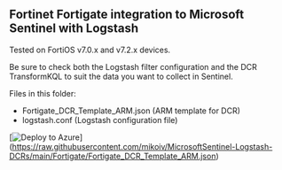 ## Fortinet Fortigate integration to Microsoft Sentinel with Logstash ##

Tested on FortiOS v7.0.x and v7.2.x devices.

Be sure to check both the Logstash filter configuration and the DCR TransformKQL to suit the data you want to collect in Sentinel.

Files in this folder:
- Fortigate_DCR_Template_ARM.json (ARM template for DCR) 
- logstash.conf (Logstash configuration file)

[![Deploy to Azure](https://aka.ms/deploytoazurebutton)]
(https://raw.githubusercontent.com/mikoiv/MicrosoftSentinel-Logstash-DCRs/main/Fortigate/Fortigate_DCR_Template_ARM.json)

